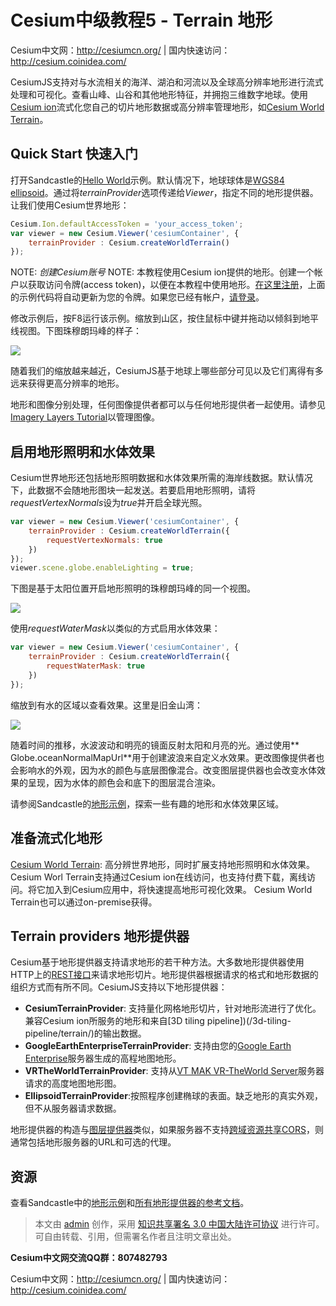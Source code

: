 # Cesium中级教程5 - Terrain 地形
Cesium中文网：http://cesiumcn.org/ | 国内快速访问：http://cesium.coinidea.com/

CesiumJS支持对与水流相关的海洋、湖泊和河流以及全球高分辨率地形进行流式处理和可视化。查看山峰、山谷和其他地形特征，并拥抱三维数字地球。使用[Cesium ion](https://cesium.com/ion)流式化您自己的切片地形数据或高分辨率管理地形，如[Cesium World Terrain](https://cesium.com/content/cesium-world-terrain/)。

## Quick Start 快速入门
打开Sandcastle的[Hello World](https://cesiumjs.org/Cesium/Build/Apps/Sandcastle/index.html?src=Hello%20World.html)示例。默认情况下，地球球体是[WGS84 ellipsoid](http://earth-info.nga.mil/GandG/publications/tr8350.2/wgs84fin.pdf)。通过将*terrainProvider*选项传递给*Viewer*，指定不同的地形提供器。让我们使用Cesium世界地形：
```javascript
Cesium.Ion.defaultAccessToken = 'your_access_token';
var viewer = new Cesium.Viewer('cesiumContainer', {
    terrainProvider : Cesium.createWorldTerrain()
});
```

NOTE: *创建Cesium账号* 
NOTE: 本教程使用Cesium ion提供的地形。创建一个帐户以获取访问令牌(access token)，以便在本教程中使用地形。[在这里注册](https://cesium.com/ion/signup?gs=true)，上面的示例代码将自动更新为您的令牌。如果您已经有帐户，[请登录](https://cesium.com/ion/signin)。

修改示例后，按F8运行该示例。缩放到山区，按住鼠标中键并拖动以倾斜到地平线视图。下图珠穆朗玛峰的样子：

![](https://i.loli.net/2019/05/22/5ce50eb02b33494801.png)

随着我们的缩放越来越近，CesiumJS基于地球上哪些部分可见以及它们离得有多远来获得更高分辨率的地形。

地形和图像分别处理，任何图像提供者都可以与任何地形提供者一起使用。请参见[Imagery Layers Tutorial](https://cesium.com/docs/tutorials/imagery-layers)以管理图像。

## 启用地形照明和水体效果
Cesium世界地形还包括地形照明数据和水体效果所需的海岸线数据。默认情况下，此数据不会随地形图块一起发送。若要启用地形照明，请将*requestVertexNormals*设为*true*并开启全球光照。
```javascript
var viewer = new Cesium.Viewer('cesiumContainer', {
    terrainProvider : Cesium.createWorldTerrain({
        requestVertexNormals: true
    })
});
viewer.scene.globe.enableLighting = true;
```

下图是基于太阳位置开启地形照明的珠穆朗玛峰的同一个视图。

![](https://i.loli.net/2019/05/22/5ce50ec8a9c3651535.png)

使用*requestWaterMask*以类似的方式启用水体效果：
```javascript
var viewer = new Cesium.Viewer('cesiumContainer', {
    terrainProvider : Cesium.createWorldTerrain({
        requestWaterMask: true
    })
});
```

缩放到有水的区域以查看效果。这里是旧金山湾：

![](https://i.loli.net/2019/05/22/5ce50ed67340b14275.png)

随着时间的推移，水波波动和明亮的镜面反射太阳和月亮的光。通过使用** Globe.oceanNormalMapUrl**用于创建波浪来自定义水效果。更改图像提供者也会影响水的外观，因为水的颜色与底层图像混合。改变图层提供器也会改变水体效果的呈现，因为水体的颜色会和底下的图层混合渲染。

请参阅Sandcastle的[地形示例](https://cesiumjs.org/Cesium/Build/Apps/Sandcastle/index.html?src=Terrain.html)，探索一些有趣的地形和水体效果区域。

## 准备流式化地形
[Cesium World Terrain](https://cesium.com/content/cesium-world-terrain/): 高分辨世界地形，同时扩展支持地形照明和水体效果。Cesium Worl Terrain支持通过Cesium ion在线访问，也支持付费下载，离线访问。将它加入到Cesium应用中，将快速提高地形可视化效果。 Cesium World Terrain也可以通过on-premise获得。

## Terrain providers 地形提供器
Cesium基于地形提供器支持请求地形的若干种方法。大多数地形提供器使用HTTP上的[REST接口](http://rest.elkstein.org/)来请求地形切片。地形提供器根据请求的格式和地形数据的组织方式而有所不同。CesiumJS支持以下地形提供器：

- **CesiumTerrainProvider**: 支持量化网格地形切片，针对地形流进行了优化。兼容Cesium ion所服务的地形和来自[3D tiling pipeline])(/3d-tiling-pipeline/terrain/)的输出数据。
- **GoogleEarthEnterpriseTerrainProvider**: 支持由您的[Google Earth Enterprise](https://github.com/google/earthenterprise)服务器生成的高程地图地形。
- **VRTheWorldTerrainProvider**:  支持从[VT MAK VR-TheWorld Server](http://vr-theworld.com/)服务器请求的高度地图地形图。
- **EllipsoidTerrainProvider**:按照程序创建椭球的表面。缺乏地形的真实外观，但不从服务器请求数据。

地形提供器的构造与[图层提供器](https://cesium.com/docs/tutorials/imagery-layers)类似，如果服务器不支持[跨域资源共享CORS](http://enable-cors.org/)，则通常包括地形服务器的URL和可选的代理。

## 资源
查看Sandcastle中的[地形示例](https://cesiumjs.org/Cesium/Build/Apps/Sandcastle/index.html?src=Terrain.html)和[所有地形提供器的参考文档](https://cesiumjs.org/Cesium/Build/Documentation/?classFilter=TerrainProvider)。

> 本文由 [admin](http://www.getyii.com/member/admin) 创作，采用 [知识共享署名 3.0 中国大陆许可协议](http://creativecommons.org/licenses/by/3.0/cn) 进行许可。
可自由转载、引用，但需署名作者且注明文章出处。

**Cesium中文网交流QQ群：807482793**

Cesium中文网：http://cesiumcn.org/ | 国内快速访问：http://cesium.coinidea.com/